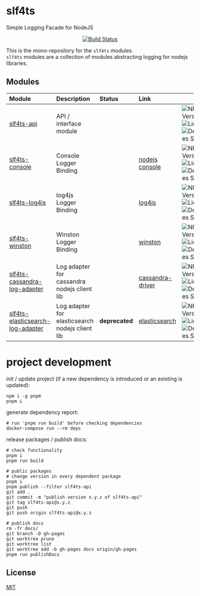 # slf4ts

Simple Logging Facade for NodeJS

<p align="center">
    <a href="https://travis-ci.org/rstiller/slf4ts">
        <img src="http://img.shields.io/travis/rstiller/slf4ts/master.svg" alt="Build Status">
    </a>
</p>

This is the mono-repository for the `slf4ts` modules.  
`slf4ts` modules are a collection of modules abstracting logging for nodejs libraries.  

## Modules

| Module | Description | Status | Link |  |
| :--- | :--- | :--- | :--- | :--- |
| [slf4ts-api](packages/slf4ts-api) | API / interface module |  |  | ![NPM Version](https://img.shields.io/npm/v/slf4ts-api.svg) ![License](https://img.shields.io/npm/l/slf4ts-api.svg) ![Dependencies Status](https://img.shields.io/david/rstiller/slf4ts-api.svg) |
| [slf4ts-console](packages/slf4ts-console) | Console Logger Binding |  | [nodejs console](https://nodejs.org/api/console.html) | ![NPM Version](https://img.shields.io/npm/v/slf4ts-console.svg) ![License](https://img.shields.io/npm/l/slf4ts-console.svg) ![Dependencies Status](https://img.shields.io/david/rstiller/slf4ts-console.svg) |
| [slf4ts-log4js](packages/slf4ts-log4js) | log4js Logger Binding |  | [log4js](https://log4js-node.github.io/log4js-node/) | ![NPM Version](https://img.shields.io/npm/v/slf4ts-log4js.svg) ![License](https://img.shields.io/npm/l/slf4ts-log4js.svg) ![Dependencies Status](https://img.shields.io/david/rstiller/slf4ts-log4js.svg) |
| [slf4ts-winston](packages/slf4ts-winston) | Winston Logger Binding |  | [winston](https://github.com/winstonjs/winston) | ![NPM Version](https://img.shields.io/npm/v/slf4ts-winston.svg) ![License](https://img.shields.io/npm/l/slf4ts-winston.svg) ![Dependencies Status](https://img.shields.io/david/rstiller/slf4ts-winston.svg) |
| [slf4ts-cassandra-log-adapter](packages/slf4ts-cassandra-log-adapter) | Log adapter for cassandra nodejs client lib |  | [cassandra-driver](https://github.com/datastax/nodejs-driver) | ![NPM Version](https://img.shields.io/npm/v/slf4ts-cassandra-log-adapter.svg) ![License](https://img.shields.io/npm/l/slf4ts-cassandra-log-adapter.svg) ![Dependencies Status](https://img.shields.io/david/rstiller/slf4ts-cassandra-log-adapter.svg) |
| [slf4ts-elasticsearch-log-adapter](packages/slf4ts-elasticsearch-log-adapter) | Log adapter for elasticsearch nodejs client lib | <b>deprecated</b> | [elasticsearch](https://github.com/elastic/elasticsearch-js) | ![NPM Version](https://img.shields.io/npm/v/slf4ts-elasticsearch-log-adapter.svg) ![License](https://img.shields.io/npm/l/slf4ts-elasticsearch-log-adapter.svg) ![Dependencies Status](https://img.shields.io/david/rstiller/slf4ts-elasticsearch-log-adapter.svg) |

# project development

init / update project (if a new dependency is introduced or an existing is updated):  

    npm i -g pnpm
    pnpm i

generate dependency report:  

    # run 'pnpm run build' before checking dependencies
    docker-compose run --rm deps

release packages / publish docs:  

    # check functionality
    pnpm i
    pnpm run build

    # public packages
    # change version in every dependent package
    pnpm i
    pnpm publish --filter slf4ts-api
    git add .
    git commit -m "publish version x.y.z of slf4ts-api"
    git tag slf4ts-api@x.y.z
    git push
    git push origin slf4ts-api@x.y.z

    # publish docs
    rm -fr docs/
    git branch -D gh-pages
    git worktree prune
    git worktree list
    git worktree add -b gh-pages docs origin/gh-pages
    pnpm run publishDocs

## License

[MIT](https://www.opensource.org/licenses/mit-license.php)
